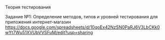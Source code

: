 Теория тестирования

Задание №1: Определение методов, типов и уровней тестирования для приложения интернет-магазин
https://docs.google.com/spreadsheets/d/10qoEx42NzSN0PaRJ6V3LbCKk0wYt7Wu51XVUbVVSFuM/edit?usp=sharing
